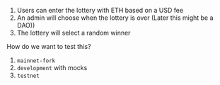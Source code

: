 1. Users can enter the lottery with ETH based on a USD fee
2. An admin will choose when the lottery is over (Later this might be a DAO))
3. The lottery will select a random winner

How do we want to test this?

1. `mainnet-fork`
2. `development` with mocks
3. `testnet`
